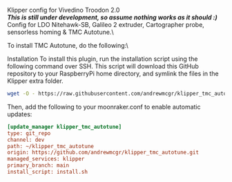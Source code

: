 Klipper config for Vivedino Troodon 2.0\
***This is still under development, so assume nothing works as it should :)***\
Config for LDO Nitehawk-SB, Galileo 2 extruder, Cartographer probe, sensorless homing & TMC Autotune.\

To install TMC Autotune, do the following:\

Installation
To install this plugin, run the installation script using the following command over SSH. This script will download this GitHub repository to your RaspberryPi home directory, and symlink the files in the Klipper extra folder.

```bash
wget -O - https://raw.githubusercontent.com/andrewmcgr/klipper_tmc_autotune/main/install.sh | bash
```

Then, add the following to your moonraker.conf to enable automatic updates:

```ini
[update_manager klipper_tmc_autotune]
type: git_repo
channel: dev
path: ~/klipper_tmc_autotune
origin: https://github.com/andrewmcgr/klipper_tmc_autotune.git
managed_services: klipper
primary_branch: main
install_script: install.sh
```
